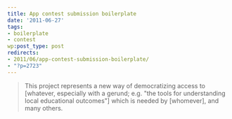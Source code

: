 ```yaml
---
title: App contest submission boilerplate
date: '2011-06-27'
tags:
- boilerplate
- contest
wp:post_type: post
redirects:
- 2011/06/app-contest-submission-boilerplate/
- "?p=2723"
---
```


> This project represents a new way of democratizing access to [whatever, especially with a gerund; e.g. "the tools for understanding local educational outcomes"] which is needed by [whomever], and many others.
 
